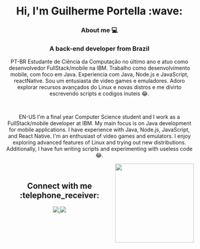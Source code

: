 <h1 align="center">Hi, I'm Guilherme Portella :wave: </h1>



 <div align="center">

### About me :computer:
### A back-end developer from Brazil

PT-BR
Estudante de Ciência da Computação no último ano e atuo como desenvolvedor FullStack/mobile na IBM. Trabalho como desenvolvimento mobile, com foco em Java. Experiencia com Java, Node.js e JavaScript, reactNative. Sou um entusiasta de video games e emuladores. Adoro explorar recursos avançados do Linux e novas distros e me divirto escrevendo scripts e codigos inuteis :joy:.
 
 <br>
 
EN-US I'm a final year Computer Science student and I work as a FullStack/mobile developer at IBM. My main focus is on Java development for mobile applications. I have experience with Java, Node.js, JavaScript, and React Native. I'm an enthusiast of video games and emulators. I enjoy exploring advanced features of Linux and trying out new distributions. Additionally, I have fun writing scripts and experimenting with useless code :joy:.


 </div>
 <img  src = "https://github-readme-stats.vercel.app/api/top-langs/?username=guilhermeportella&theme=dark&line)](https://github.com/guilhermeportella" height="210px" align = "right"/>

</br>

<h2 align="center">Connect with me :telephone_receiver: </h2> 
<p align="center">
 <a href="mailto:guilhermeportella2@gmail.com">
  <img src="https://img.shields.io/badge/-Guilherme Portella-c14438?style=flat-square&logo=Gmail&logoColor=white&link=mailto:guilhermeportella2@gmail.com"/>
 </a>
 <a href="https://www.linkedin.com/in/myprofileguilhermeportella/">
 <img src="https://img.shields.io/badge/-Guilherme Portella-blue?style=flat-square&logo=Linkedin&logoColor=white&link=https://www.linkedin.com/in/guilhermeportella-1997a008/" target="_blank"/>
</a>
</p>

